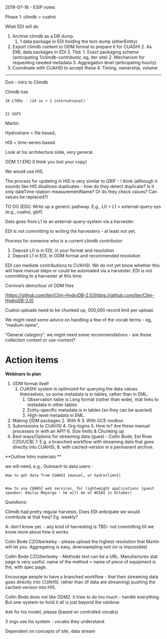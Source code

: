 

2019-07-18 - ESIP notes

Phase 1: climdb > cuahsi

What EDI will do



1. Archive climdb as a DB dump. 
    1. 1 data package in EDI holding the text-dump (otherEntity)
2. Export climdb content to ODM format to prepare it for CUASHI
    2. As EML data packages in EDI
    3. Tbd:
        1. Exact packaging scheme (anticipating 1/climdb-contributor, eg, lter site)
        2. Mechanism for requesting needed metadata
        3. Aggregation level (anticipating hourly)
3. Coordinate with CUAHSI to accept these 
    4. Timing, ownership, volume

----------------

Don - intro to Climdb

Climdb has 


    26 LTERs - (24 us + 2 international)


    22 USFS

Martin:

Hydroshare = file based,

HIS = time-series based.

Look at his architecture slide, very general.

ODM 1.1 ERD (I think you lost your copy)

We would use HIS.

The process for updating in HIS is very similar to GBIF - I think (although it sounds like HIS disallows duplicates - how do they detect duplicate? Is it only dateTime-station-measurementName? Or do they check values? Can values be replaced?)

TO DO (EDI): Write up a generic pathway. E.g., L0 > L1 > external-query-sys (e.g., cuahsi, gbif)

Data goes from L1 to an external-query-system via a harvester.

EDI is not committing to writing the harvesters - at least not yet.

Process for someone who is a current climdb contributor:



1. Deposit L0 is in EDI, in your format and resolution
2. Deposit L1 in EDI, in ODM format and recommended resolution

EDI can mediate contributions to CUAHSI. We do not yet know whether this will have manual steps or could be automated via a harvester. EDI is not committing to a harvester at this time.

Corinna’s demo/tour of ODM files

[https://github.com/lter/Clim-HydroDB-2.0](https://github.com/lter/Clim-HydroDB-2.0)

Cuahsi uploads need to be chunked up, 500,000 record limit per upload.

We might need some advice on handling a few of the vocab terms - eg, “medium name”,

“General category”, we might need some recommendations - are these collection context or use-context?


# Action items

**Webinars to plan**



1. ODM format itself
    1. CUASHI system is optimized for querying the data values themselves, so some metadata is in tables, rather than in EML.
        1. Observation table is Long format (rather than wide), that links to metadata in other tables
        2. Entity-specific metadata is in tables (so they can be queried)
        3. High-level metadata in EML.
2. Making ODM packages
    2. With R
    3. With GCE-toolbox
3. Submissions to CUAHSI
    4. Org-logins
    5. How to? Are these manual processes or with an API?
    6. Size limits & Chunking up
4. Best ways/Options for streaming data  (guest - Collin Bode, Eel River CZO/UCB)
    7. E.g. a branched workflow with streaming data that goes directly into CUAHSI, 
    8. with cached-version in a permanent archive.

**Outline Intro materials **

we will need, e.g., Outreach to data users -


    How to get data from CUAHSI (manual, or hydroclient)


    How to use CUAHSI web services, for lightweight applications (guest speaker: Emilio Mayorga - he will be at NCEAS in October)

Questions:

Climdb had pretty regular harvests. Does EDI anticipate we would contribute at that freq? Eg. weekly?

A: don’t know yet. - any kind of harvesting is TBD- not committing till we know more about how it works

Colin Bode CZO/berkeley - please upload the highest resolution that Martin will let you. Aggregating is easy, downsampling isnt (or is impossible)

Collin Bode CZO/berkeley - Methods text can be a URL. Manufactures stat page is very useful. name of the method = name of piece of equipment is the, with spec page.

Encourage people to have a branched workflow - that their streaming data goes directly into CUAHSI, rather than (if data are streaming) pushing the cached-version into HIS.

Collin Bode does not like ODM2. it tries to do too much - handle everything. But one-system-to-hold it all is just beyond the rainbow.

Ask for his model, please [based on controlled vocabs)

3 orgs use his system - vocabs they understand. 

Dependent on concepts of site, data stream


<!-- Docs to Markdown version 1.0β17 -->
